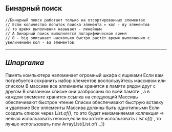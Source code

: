 ## Бинарный поиск  
    //Бинарный поиск работает только на отсортированных элементах
    // Если количество попыток поиска элемента = кол - ву элементов
    // то время выполнения называют - линейным
    // А бинарный поиск выполняется логарифмическое время
    // 0 - big описывает насколько быстро растёт время выполнения с увеличением кол - ва элементов  

---  

## *Шпаргалка*  


Память компьютера напоминает огромный шкафа с ящиками
Если вам потребуется сохранить набор элементов воспользуйтесь массивом или списком
В массиве все эллементы хранятся в памяти рядом друг с другом
В связанном списке они разбросаны по всей памяти , а в каждом элементе хранится ссылка на следующий
Массивы обеспечивают быстрое чтение
Списки обеспечивают быструю вставку и удаление
Все эллементы Массива должны быть однотипными
Если создать список через *List.of()*, то это будет неизменяемая коллекция => нельзя использовать remove,если вы хотите использовать *List.of()* , то лучше использовать new ArrayList(List.of(...))